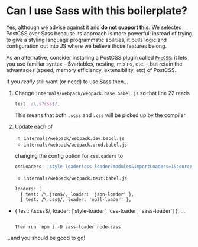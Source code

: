 # Can I use Sass with this boilerplate?

Yes, although we advise against it and **do not support this**. We selected
PostCSS over Sass because its approach is more powerful: instead of trying to
give a styling language programmatic abilities, it pulls logic and configuration
out into JS where we believe those features belong.

As an alternative, consider installing a PostCSS plugin called [`PreCSS`](https://github.com/jonathantneal/precss):
it lets you use familiar syntax - $variables, nesting, mixins, etc. - but retain
the advantages (speed, memory efficiency, extensibility, etc) of PostCSS.

If you _really_ still want (or need) to use Sass then...

1. Change `internals/webpack/webpack.base.babel.js` so that line 22 reads
    ```JavaScript
    test: /\.s?css$/,
    ```

    This means that both `.scss` and `.css` will be picked up by the compiler

1. Update each of

    - `internals/webpack/webpack.dev.babel.js`
    - `internals/webpack/webpack.prod.babel.js`

    changing the config option for `cssLoaders` to

    ```JavaScript
    cssLoaders: 'style-loader!css-loader?modules&importLoaders=1&sourceMap!postcss-loader!sass-loader',
    ```

    - `internals/webpack/webpack.test.babel.js`

    ```diff
    loaders: [
      { test: /\.json$/, loader: 'json-loader' },
      { test: /\.css$/, loader: 'null-loader' },
+ { test: /\.scss$/, loader: ['style-loader', 'css-loader', 'sass-loader'] },
     ...
    ```

    Then run `npm i -D sass-loader node-sass`

...and you should be good to go!
